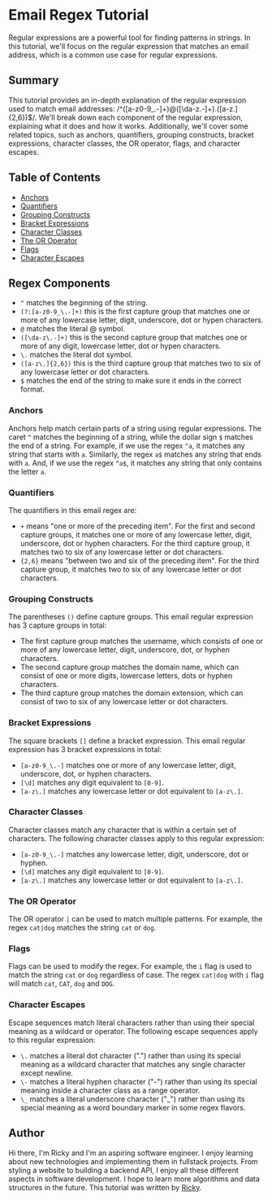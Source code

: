 # Email Regex Tutorial

Regular expressions are a powerful tool for finding patterns in strings. In this tutorial, we'll focus on the regular expression that matches an email address, which is a common use case for regular expressions.
## Summary
This tutorial provides an in-depth explanation of the regular expression used to match email addresses: /^([a-z0-9_\.-]+)@([\da-z\.-]+)\.([a-z\.]{2,6})$/. We'll break down each component of the regular expression, explaining what it does and how it works. Additionally, we'll cover some related topics, such as anchors, quantifiers, grouping constructs, bracket expressions, character classes, the OR operator, flags, and character escapes.
## Table of Contents

- [Anchors](#anchors)
- [Quantifiers](#quantifiers)
- [Grouping Constructs](#grouping-constructs)
- [Bracket Expressions](#bracket-expressions)
- [Character Classes](#character-classes)
- [The OR Operator](#the-or-operator)
- [Flags](#flags)
- [Character Escapes](#character-escapes)

## Regex Components
- `^` matches the beginning of the string.
- `(?:[a-z0-9_\.-]+)` this is the first capture group that matches one or more of any lowercase letter, digit, underscore, dot or hypen characters.
- `@` matches the literal @ symbol.
- `([\da-z\.-]+)` this is the second capture group that matches one or more of any digit, lowercase letter, dot or hypen characters.
- `\.` matches the literal dot symbol.
- `([a-z\.]{2,6})` this is the third capture group that matches two to six of any lowercase letter or dot characters.
- `$` matches the end of the string to make sure it ends in the correct format.

### Anchors
Anchors help match certain parts of a string using regular expressions. The caret `^` matches the beginning of a string, while the dollar sign `$` matches the end of a string. For example, if we use the regex `^a`, it matches any string that starts with `a`. Similarly, the regex `a$` matches any string that ends with `a`. And, if we use the regex `^a$`, it matches any string that only contains the letter `a`.

### Quantifiers
The quantifiers in this email regex are:

- `+` means "one or more of the preceding item". For the first and second capture groups, it matches one or more of any lowercase letter, digit, underscore, dot or hyphen characters. For the third capture group, it matches two to six of any lowercase letter or dot characters.
- `{2,6}` means "between two and six of the preceding item". For the third capture group, it matches two to six of any lowercase letter or dot characters.

### Grouping Constructs
The parentheses `()` define capture groups. This email regular expression has 3 capture groups in total:

- The first capture group matches the username, which consists of one or more of any lowercase letter, digit, underscore, dot, or hyphen characters.
- The second capture group matches the domain name, which can consist of one or more digits, lowercase letters, dots or hyphen characters.
- The third capture group matches the domain extension, which can consist of two to six of any lowercase letter or dot characters.

### Bracket Expressions
The square brackets `[]` define a bracket expression. This email regular expression has 3 bracket expressions in total:

- `[a-z0-9_\.-]` matches one or more of any lowercase letter, digit, underscore, dot, or hyphen characters.
- `[\d]` matches any digit equivalent to `[0-9]`.
- `[a-z\.]` matches any lowercase letter or dot equivalent to `[a-z\.]`.

### Character Classes
Character classes match any character that is within a certain set of characters. The following character classes apply to this regular expression:

- `[a-z0-9_\.-]` matches any lowercase letter, digit, underscore, dot or hyphen.
- `[\d]` matches any digit equivalent to `[0-9]`.
- `[a-z\.]` matches any lowercase letter or dot equivalent to `[a-z\.]`.

### The OR Operator
The OR operator `|` can be used to match multiple patterns. For example, the regex `cat|dog` matches the string `cat` or `dog`.

### Flags
Flags can be used to modify the regex. For example, the `i` flag is used to match the string `cat` or `dog` regardless of case. The regex `cat|dog` with `i` flag will match `cat`, `CAT`, `dog` and `DOG`.

### Character Escapes

Escape sequences match literal characters rather than using their special meaning as a wildcard or operator. The following escape sequences apply to this regular expression:

- `\.` matches a literal dot character (".") rather than using its special meaning as a wildcard character that matches any single character except newline.
- `\-` matches a literal hyphen character ("-") rather than using its special meaning inside a character class as a range operator.
- `\_` matches a literal underscore character ("_") rather than using its special meaning as a word boundary marker in some regex flavors.

## Author
Hi there, I'm Ricky and I'm an aspiring software engineer. I enjoy learning about new technologies and implementing them in fullstack projects. From styling a website to building a backend API, I enjoy all these different aspects in software development. I hope to learn more algorithms and data structures in the future.
This tutorial was written by [Ricky](https://github.com/akaydia).

